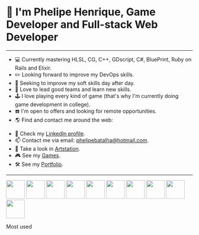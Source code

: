 <!DOCTYPE HTML>
<html lang="en">
 <head>
  <meta charset="UTF-8">
  <meta name="viewport" content="width=device-width, initial-scale=1.0">
  
   <link rel="stylesheet" href="https://cdn.jsdelivr.net/gh/devicons/devicon@v2.15.1/devicon.min.css">
   <link rel="stylesheet" type='text/css' href="https://cdn.jsdelivr.net/gh/devicons/devicon@latest/devicon.min.css" />
 </head>
 <body>  
    <h1>👋 I'm Phelipe Henrique, Game Developer and Full-stack Web Developer </h1>

<hr />
<ul>
  <li>💻 Currently mastering HLSL, CG, C++, GDscript, C#, BluePrint, Ruby on Rails and Elixir.</li>
  <li>✏️ Looking forward to improve my DevOps skills.</li>
  <li>🤵 Seeking to improve my soft skills day after day.</li>
  <li>👀 Love to lead good teams and learn new skills.</li>
  <li>🕹️ I love playing every kind of game (that's why I'm currently doing game development in college).</li>
  <li>☎️ I'm open to offers and looking for remote opportunities.</li>
  <li>🌎 Find and contact me around the web:</li>
</ul>

<ul>
 <li>🔎 Check my <a href= "https://www.linkedin.com/in/phelipebatalha/">LinkedIn profile</a>.</li>
 <li>📫 Contact me via email: <a href="mailto:phelipebatalha@hotmail.com" target=”_blank”>phelipebatalha@hotmail.com</a>.</li>
 <li>🎨 Take a look in <a href="https://www.artstation.com/phelipebatalha" target=”_blank”>Artstation</a>.</li>
 <li>🎮 See my <a href="https://phelipebatalha.itch.io" target="_blank">Games</a>.</li>
 <li>🛠️ See my <a href="https://www.phelipebatalha.com" target="_blank">Portfolio</a>.</li>
 
</ul>
<hr />

<p>
  <img width="50" src="https://cdn.jsdelivr.net/gh/devicons/devicon/icons/csharp/csharp-plain.svg"/>
 <img width="50" src="https://cdn.jsdelivr.net/gh/devicons/devicon@latest/icons/cplusplus/cplusplus-original.svg" />
 <img width="50" src="https://cdn.jsdelivr.net/gh/devicons/devicon@latest/icons/unity/unity-original.svg" />      
 <img width="50" src="https://cdn.jsdelivr.net/gh/devicons/devicon@latest/icons/godot/godot-original.svg" />
 <img width="50" src="https://cdn.jsdelivr.net/gh/devicons/devicon@latest/icons/unrealengine/unrealengine-original.svg" />
 <img width="50" src="https://cdn.jsdelivr.net/gh/devicons/devicon/icons/html5/html5-original-wordmark.svg" />
 <img width="50" src="https://cdn.jsdelivr.net/gh/devicons/devicon@latest/icons/javascript/javascript-original.svg" />
 <img width="50" src="https://cdn.jsdelivr.net/gh/devicons/devicon@latest/icons/php/php-original.svg" />
 <img width="50" src="https://cdn.jsdelivr.net/gh/devicons/devicon@latest/icons/ruby/ruby-original.svg" />
 <img width="50" src="https://cdn.jsdelivr.net/gh/devicons/devicon@latest/icons/elixir/elixir-original.svg" />
           
</p>

          

Most used

 </body>
</html>
